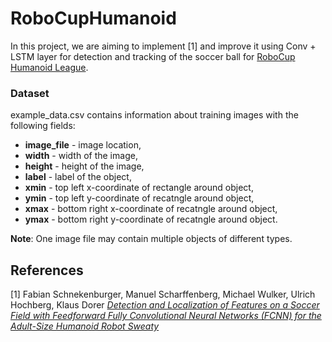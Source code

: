 # RoboCupHumanoid
In this project, we are aiming to implement [1] and improve it using Conv + LSTM layer for detection and tracking of the soccer ball for <a href="https://www.robocuphumanoid.org/">RoboCup Humanoid League</a>.

### Dataset
example_data.csv contains information about training images with the following fields:
<ul>
  <li><b>image_file</b> - image location,</li>
  <li><b>width</b> - width of the image,</li>
  <li><b>height</b> - height of the image,</li>
  <li><b>label</b> - label of the object,</li>
  <li><b>xmin</b> - top left x-coordinate of rectangle around object,</li>
  <li><b>ymin</b> - top left y-coordinate of recatngle around object,</li>
  <li><b>xmax</b> - bottom right x-coordinate of recatngle around object,</li>
  <li><b>ymax</b> - bottom right y-coordinate of recatngle around object.</li>
</ul>
<b>Note</b>: One image file may contain multiple objects of different types.

## References
[1] Fabian Schnekenburger, Manuel Scharffenberg, Michael Wulker, Ulrich Hochberg, Klaus Dorer [*Detection and Localization of Features on a Soccer Field with Feedforward Fully Convolutional Neural Networks (FCNN) for the Adult-Size Humanoid Robot Sweaty*](http://lofarolabs.com/events/robocup/ws17/papers/Humanoids_RoboCup_Workshop_2017_pape_4.pdf)
